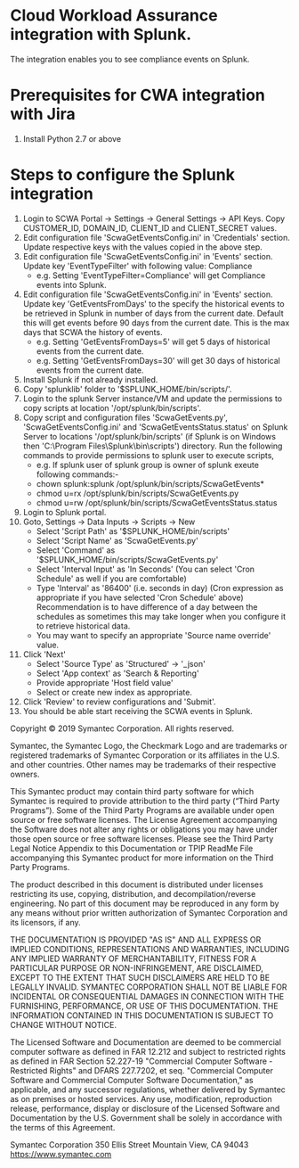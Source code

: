 # Cloud Workload Assurance integration with Splunk. 
The integration enables you to see compliance events on Splunk.

# Prerequisites for CWA integration with Jira
 1. Install Python 2.7 or above 
 
# Steps to configure the Splunk integration

1. Login to SCWA Portal → Settings → General Settings → API Keys. Copy CUSTOMER_ID, DOMAIN_ID, CLIENT_ID and CLIENT_SECRET values.
2. Edit configuration file 'ScwaGetEventsConfig.ini' in 'Credentials' section. Update respective keys with the values copied in the above step.
3. Edit configuration file 'ScwaGetEventsConfig.ini' in 'Events' section. Update key 'EventTypeFilter' with following  value: 
Compliance
 	* e.g. Setting 'EventTypeFilter=Compliance' will get Compliance events into Splunk.
4. Edit configuration file 'ScwaGetEventsConfig.ini' in 'Events' section. Update key 'GetEventsFromDays' to the specify the historical events to be retrieved in Splunk in number of days from the current date. Default this will get events before 90 days from the current date. This is the max days that SCWA the history of events.
	* e.g. Setting 'GetEventsFromDays=5' will get 5 days of historical events from the current date.
	* e.g. Setting 'GetEventsFromDays=30' will get 30 days of historical events from the current date.
5. Install Splunk if not already installed.
6. Copy 'splunklib' folder to '$SPLUNK_HOME/bin/scripts/'.
7. Login to the splunk Server instance/VM and update the permissions to copy scripts at location  '/opt/splunk/bin/scripts'.
8. Copy script and configuration files 'ScwaGetEvents.py', 'ScwaGetEventsConfig.ini' and 'ScwaGetEventsStatus.status' on Splunk Server to locations '/opt/splunk/bin/scripts' (if Splunk is on Windows then 'C:\Program Files\Splunk\bin\scripts') directory.
Run the following commands to provide permissions to splunk user to execute scripts,
	* e.g. If splunk user of splunk group is owner of splunk exeute following commands:- 
	* chown splunk:splunk /opt/splunk/bin/scripts/ScwaGetEvents*
	* chmod u=rx /opt/splunk/bin/scripts/ScwaGetEvents.py
	* chmod u=rw /opt/splunk/bin/scripts/ScwaGetEventsStatus.status
9. Login to Splunk portal.
10. Goto, Settings → Data Inputs → Scripts → New
	* Select 'Script Path' as '$SPLUNK_HOME/bin/scripts'
	* Select 'Script Name' as 'ScwaGetEvents.py'
	* Select 'Command' as '$SPLUNK_HOME/bin/scripts/ScwaGetEvents.py'
	* Select 'Interval Input' as 'In Seconds' (You can select 'Cron Schedule' as well if you are comfortable)
	* Type 'Interval' as '86400' (i.e. seconds in day) (Cron expression as appropriate if you have selected 'Cron Schedule' above) Recommendation is to have difference of a day between the schedules as sometimes this may take longer when you configure it to retrieve historical data.
	* You may want to specify an appropriate 'Source name override' value.
11. Click 'Next'
	* Select 'Source Type' as 'Structured' → '_json'
	* Select 'App context' as 'Search & Reporting'
	* Provide appropriate 'Host field value'
	* Select or create new index as appropriate.
12. Click 'Review' to review configurations and 'Submit'.
13. You should be able start receiving the SCWA events in Splunk.

Copyright © 2019 Symantec Corporation. All rights reserved.

Symantec, the Symantec Logo, the Checkmark Logo and are trademarks or registered trademarks of Symantec Corporation or its affiliates in the U.S. and other countries. Other names may be trademarks of their respective owners.

This Symantec product may contain third party software for which Symantec is required to provide attribution to the third party (“Third Party Programs”). Some of the Third Party Programs are available under open source or free software licenses. The License Agreement accompanying the Software does not alter any rights or obligations you may have under those open source or free software licenses. Please see the Third Party Legal Notice Appendix to this Documentation or TPIP ReadMe File accompanying this Symantec product for more information on the Third Party Programs.

The product described in this document is distributed under licenses restricting its use, copying, distribution, and decompilation/reverse engineering. No part of this document may be reproduced in any form by any means without prior written authorization of Symantec Corporation and its licensors, if any.

THE DOCUMENTATION IS PROVIDED "AS IS" AND ALL EXPRESS OR IMPLIED CONDITIONS, REPRESENTATIONS AND WARRANTIES, INCLUDING ANY IMPLIED WARRANTY OF MERCHANTABILITY, FITNESS FOR A PARTICULAR PURPOSE OR NON-INFRINGEMENT, ARE DISCLAIMED, EXCEPT TO THE EXTENT THAT SUCH DISCLAIMERS ARE HELD TO BE LEGALLY INVALID. SYMANTEC CORPORATION SHALL NOT BE LIABLE FOR INCIDENTAL OR CONSEQUENTIAL DAMAGES IN CONNECTION WITH THE FURNISHING, PERFORMANCE, OR USE OF THIS DOCUMENTATION. THE INFORMATION CONTAINED IN THIS DOCUMENTATION IS SUBJECT TO CHANGE WITHOUT NOTICE.

The Licensed Software and Documentation are deemed to be commercial computer software as defined in FAR 12.212 and subject to restricted rights as defined in FAR Section 52.227-19 "Commercial Computer Software - Restricted Rights" and DFARS 227.7202, et seq. "Commercial Computer Software and Commercial Computer Software Documentation," as applicable, and any successor regulations, whether delivered by Symantec as on premises or hosted services. Any use, modification, reproduction release, performance, display or disclosure of the Licensed Software and Documentation by the U.S. Government shall be solely in accordance with the terms of this Agreement.

Symantec Corporation 350 Ellis Street Mountain View, CA 94043 https://www.symantec.com
